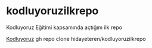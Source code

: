 # kodluyoruzilkrepo
Kodluyoruz Eğitimi kapsamında açtığım ilk repo

[Kodluyoruz](hidayeteren/kodluyoruzilkrepo) 
gh repo clone hidayeteren/kodluyoruzilkrepo

